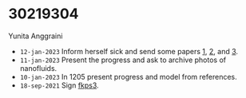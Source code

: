 # 30219304
Yunita Anggraini

+ `12-jan-2023` Inform herself sick and send some papers [1](https://osf.io/6h7j5), [2](https://osf.io/rbc9t), and [3](https://osf.io/tepr8).
+ `11-jan-2023` Present the progress and ask to archive photos of nanofluids.
+ `10-jan-2023` In 1205 present progress and model from references.
+ `18-sep-2021` Sign [fkps3](https://osf.io/6vgrq).